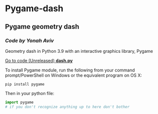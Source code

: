# Pygame-dash
## Pygame geometry dash
### _Code by Yonah Aviv_
Geometry dash in Python 3.9 with an interactive graphics library, Pygame

[Go to code (Unreleased) __dash.py__](/dash.py)


To install Pygame module, run the following from your command prompt/PowerShell on Windows or the equivalent program on OS X:
```
pip install pygame
```

Then in your python file:
```python
import pygame
# if you don't recognize anything up to here don't bother
```

